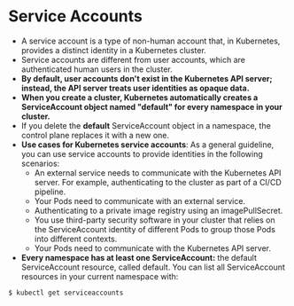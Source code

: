# Service Accounts

- A service account is a type of non-human account that, in Kubernetes, provides a distinct identity in a Kubernetes cluster. 
- Service accounts are different from user accounts, which are authenticated human users in the cluster. 
- **By default, user accounts don't exist in the Kubernetes API server; instead, the API server treats user identities as opaque data.**
- **When you create a cluster, Kubernetes automatically creates a ServiceAccount object named "default" for every namespace in your cluster.**
- If you delete the **default** ServiceAccount object in a namespace, the control plane replaces it with a new one. 
- **Use cases for Kubernetes service accounts**: As a general guideline, you can use service accounts to provide identities in the following scenarios:
    - An external service needs to communicate with the Kubernetes API server. For example, authenticating to the cluster as part of a CI/CD pipeline.
    - Your Pods need to communicate with an external service.
    - Authenticating to a private image registry using an imagePullSecret.
    - You use third-party security software in your cluster that relies on the ServiceAccount identity of different Pods to group those Pods into different contexts.
    - Your Pods need to communicate with the Kubernetes API server.
- **Every namespace has at least one ServiceAccount:** the default ServiceAccount resource, called default. You can list all ServiceAccount resources in your current namespace with:
```sh 
$ kubectl get serviceaccounts
```

